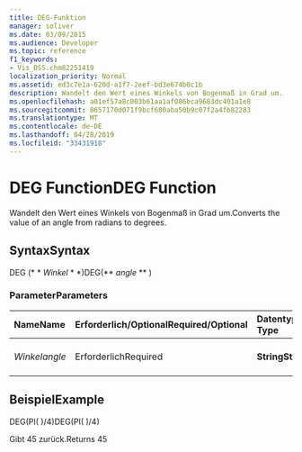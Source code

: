 ```yaml
---
title: DEG-Funktion
manager: soliver
ms.date: 03/09/2015
ms.audience: Developer
ms.topic: reference
f1_keywords:
- Vis_DSS.chm82251419
localization_priority: Normal
ms.assetid: ed3c7e1a-620d-a1f7-2eef-bd3e674b0c1b
description: Wandelt den Wert eines Winkels von Bogenmaß in Grad um.
ms.openlocfilehash: a01ef57a8c003b61aa1af086bca9683dc401a1e8
ms.sourcegitcommit: 8657170d071f9bcf680aba50b9c07f2a4fb82283
ms.translationtype: MT
ms.contentlocale: de-DE
ms.lasthandoff: 04/28/2019
ms.locfileid: "33431918"
---
```

# <a name="deg-function"></a><span data-ttu-id="a4c27-103">DEG Function</span><span class="sxs-lookup"><span data-stu-id="a4c27-103">DEG Function</span></span>

<span data-ttu-id="a4c27-104">Wandelt den Wert eines Winkels von Bogenmaß in Grad um.</span><span class="sxs-lookup"><span data-stu-id="a4c27-104">Converts the value of an angle from radians to degrees.</span></span>
  
## <a name="syntax"></a><span data-ttu-id="a4c27-105">Syntax</span><span class="sxs-lookup"><span data-stu-id="a4c27-105">Syntax</span></span>

<span data-ttu-id="a4c27-106">DEG (\* \* *Winkel* \* \*)</span><span class="sxs-lookup"><span data-stu-id="a4c27-106">DEG(\*\* *angle* \*\* )</span></span> 
  
### <a name="parameters"></a><span data-ttu-id="a4c27-107">Parameter</span><span class="sxs-lookup"><span data-stu-id="a4c27-107">Parameters</span></span>

|<span data-ttu-id="a4c27-108">**Name**</span><span class="sxs-lookup"><span data-stu-id="a4c27-108">**Name**</span></span>|<span data-ttu-id="a4c27-109">**Erforderlich/Optional**</span><span class="sxs-lookup"><span data-stu-id="a4c27-109">**Required/Optional**</span></span>|<span data-ttu-id="a4c27-110">**Datentyp**</span><span class="sxs-lookup"><span data-stu-id="a4c27-110">**Data Type**</span></span>|<span data-ttu-id="a4c27-111">**Beschreibung**</span><span class="sxs-lookup"><span data-stu-id="a4c27-111">**Description**</span></span>|
|:-----|:-----|:-----|:-----|
| <span data-ttu-id="a4c27-112">_Winkel_</span><span class="sxs-lookup"><span data-stu-id="a4c27-112">_angle_</span></span> <br/> |<span data-ttu-id="a4c27-113">Erforderlich</span><span class="sxs-lookup"><span data-stu-id="a4c27-113">Required</span></span>  <br/> |<span data-ttu-id="a4c27-114">**String**</span><span class="sxs-lookup"><span data-stu-id="a4c27-114">**String**</span></span> <br/> |<span data-ttu-id="a4c27-115">Der Wert des Winkels im Bogenmaß.</span><span class="sxs-lookup"><span data-stu-id="a4c27-115">The value of the angle in radians.</span></span>  <br/> |
   
## <a name="example"></a><span data-ttu-id="a4c27-116">Beispiel</span><span class="sxs-lookup"><span data-stu-id="a4c27-116">Example</span></span>

<span data-ttu-id="a4c27-117">DEG(PI( )/4)</span><span class="sxs-lookup"><span data-stu-id="a4c27-117">DEG(PI( )/4)</span></span> 
  
<span data-ttu-id="a4c27-118">Gibt 45 zurück.</span><span class="sxs-lookup"><span data-stu-id="a4c27-118">Returns 45</span></span> 
  

